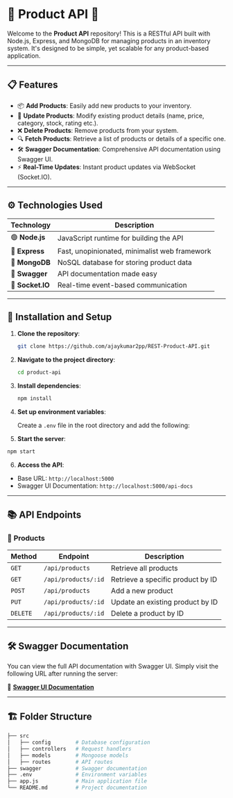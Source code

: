# 🌟 Product API 🚀

Welcome to the **Product API** repository! This is a RESTful API built with Node.js, Express, and MongoDB for managing products in an inventory system. It's designed to be simple, yet scalable for any product-based application.

---

## 📋 **Features**

- 📦 **Add Products**: Easily add new products to your inventory.
- 🔄 **Update Products**: Modify existing product details (name, price, category, stock, rating etc.).
- ❌ **Delete Products**: Remove products from your system.
- 🔍 **Fetch Products**: Retrieve a list of products or details of a specific one.
- 🛠️ **Swagger Documentation**: Comprehensive API documentation using Swagger UI.
- ⚡ **Real-Time Updates**: Instant product updates via WebSocket (Socket.IO).

---

## ⚙️ **Technologies Used**

| Technology   | Description                                |
|--------------|--------------------------------------------|
| 🟢 **Node.js**    | JavaScript runtime for building the API  |
| 🚀 **Express**    | Fast, unopinionated, minimalist web framework |
| 🍃 **MongoDB**    | NoSQL database for storing product data  |
| 📄 **Swagger**    | API documentation made easy            |
| 🔗 **Socket.IO**  | Real-time event-based communication    |

---

## 🔧 **Installation and Setup**

1. **Clone the repository**:
    ```bash
    git clone https://github.com/ajaykumar2pp/REST-Product-API.git
    ```

2. **Navigate to the project directory**:
    ```bash
    cd product-api
    ```

3. **Install dependencies**:
    ```bash
    npm install
    ```

4. **Set up environment variables**:

   Create a `.env` file in the root directory and add the following:

   
5. **Start the server**:
 ```bash
 npm start
 ```

6. **Access the API**:
- Base URL: `http://localhost:5000`
- Swagger UI Documentation: `http://localhost:5000/api-docs`

---

## 📚 **API Endpoints**

### 🚀 **Products**

| Method | Endpoint            | Description                          |
|--------|---------------------|--------------------------------------|
| `GET`  | `/api/products`      | Retrieve all products                |
| `GET`  | `/api/products/:id`  | Retrieve a specific product by ID    |
| `POST` | `/api/products`      | Add a new product                    |
| `PUT`  | `/api/products/:id`  | Update an existing product by ID     |
| `DELETE`| `/api/products/:id` | Delete a product by ID               |

---

## 🛠️ **Swagger Documentation**

You can view the full API documentation with Swagger UI. Simply visit the following URL after running the server:

📄 [**Swagger UI Documentation**](http://localhost:5000/api-docs)

---

## 🏗️ **Folder Structure**

```bash
├── src
│   ├── config        # Database configuration
│   ├── controllers   # Request handlers
│   ├── models        # Mongoose models
│   ├── routes        # API routes
├── swagger           # Swagger documentation
├── .env              # Environment variables
├── app.js            # Main application file
└── README.md         # Project documentation


